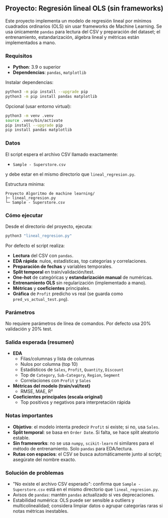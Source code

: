 ## Proyecto: Regresión lineal OLS (sin frameworks)

Este proyecto implementa un modelo de regresión lineal por mínimos cuadrados ordinarios (OLS) sin usar frameworks de Machine Learning. Se usa únicamente `pandas` para lectura del CSV y preparación del dataset; el entrenamiento, estandarización, álgebra lineal y métricas están implementados a mano.

### Requisitos
- **Python**: 3.9 o superior
- **Dependencias**: `pandas`, `matplotlib`

Instalar dependencias:
```bash
python3 -m pip install --upgrade pip
python3 -m pip install pandas matplotlib
```

Opcional (usar entorno virtual):
```bash
python3 -m venv .venv
source .venv/bin/activate
pip install --upgrade pip
pip install pandas matplotlib
```

### Datos
El script espera el archivo CSV llamado exactamente:
- `Sample - Superstore.csv`

y debe estar en el mismo directorio que `lineal_regresion.py`.

Estructura mínima:
```
Proyecto Algoritmo de machine learning/
├─ lineal_regresion.py
└─ Sample - Superstore.csv
```

### Cómo ejecutar
Desde el directorio del proyecto, ejecuta:
```bash
python3 "lineal_regresion.py"
```

Por defecto el script realiza:
- **Lectura** del CSV con `pandas`.
- **EDA rápida**: nulos, estadísticas, top categorías y correlaciones.
- **Preparación de fechas** y variables temporales.
- **Split temporal** en train/validación/test.
- **One-hot** de categóricas y **estandarización manual** de numéricas.
- **Entrenamiento OLS** sin regularización (implementado a mano).
- **Métricas** y **coeficientes** principales.
 - **Gráfica** de `Profit` predicho vs real (se guarda como `pred_vs_actual_test.png`).

### Parámetros
No requiere parámetros de línea de comandos. Por defecto usa 20% validación y 20% test.

### Salida esperada (resumen)
- **EDA**
  - Filas/columnas y lista de columnas
  - Nulos por columna (top 10)
  - Estadísticos de `Sales`, `Profit`, `Quantity`, `Discount`
  - Top de `Category`, `Sub-Category`, `Region`, `Segment`
  - Correlaciones con `Profit` y `Sales`
- **Métricas del modelo (train/val/test)**
  - RMSE, MAE, R²
- **Coeficientes principales (escala original)**
  - Top positivos y negativos para interpretación rápida

### Notas importantes
- **Objetivo**: el modelo intenta predecir `Profit` si existe; si no, usa `Sales`.
- **Split temporal**: se basa en `Order Date`. Si falta, se hace split aleatorio estable.
- **Sin frameworks**: no se usa `numpy`, `scikit-learn` ni similares para el método de entrenamiento. Solo `pandas` para EDA/lectura.
- **Rutas con espacios**: el CSV se busca automáticamente junto al script; asegúrate del nombre exacto.

### Solución de problemas
- "No existe el archivo CSV esperado": confirma que `Sample - Superstore.csv` está en el mismo directorio que `lineal_regresion.py`.
- Avisos de `pandas`: mantén `pandas` actualizado si ves deprecaciones.
- Estabilidad numérica: OLS puede ser sensible a outliers y multicolinealidad; considera limpiar datos o agrupar categorías raras si notas métricas inestables.

